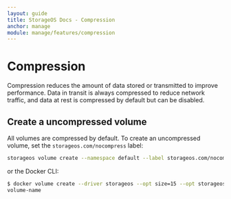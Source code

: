 ```yaml
---
layout: guide
title: StorageOS Docs - Compression
anchor: manage
module: manage/features/compression
---
```



# Compression

Compression reduces the amount of data stored or transmitted to improve performance. Data in transit is always compressed to reduce network traffic, and data at rest is compressed by default but can be disabled.

## Create a uncompressed volume

All volumes are compressed by default. To create an uncompressed volume, set the `storageos.com/nocompress` label:

```bash
storageos volume create --namespace default --label storageos.com/nocompress=true volume-name
```

or the Docker CLI:

```bash
$ docker volume create --driver storageos --opt size=15 --opt storageos.com/nocompress=true volume-name
volume-name
```
